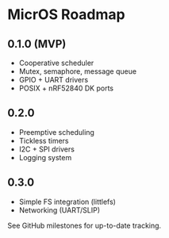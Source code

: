 # MicrOS Roadmap

## 0.1.0 (MVP)
- Cooperative scheduler
- Mutex, semaphore, message queue
- GPIO + UART drivers
- POSIX + nRF52840 DK ports

## 0.2.0
- Preemptive scheduling
- Tickless timers
- I2C + SPI drivers
- Logging system

## 0.3.0
- Simple FS integration (littlefs)
- Networking (UART/SLIP)

See GitHub milestones for up-to-date tracking.